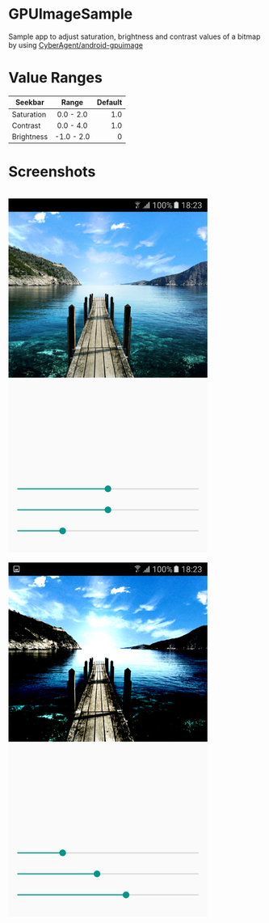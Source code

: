 # GPUImageSample
Sample app to adjust saturation, brightness and contrast values of a bitmap by using [CyberAgent/android-gpuimage](https://github.com/CyberAgent/android-gpuimage)

# Value Ranges

| Seekbar       | Range         | Default  |
| ------------- |:-------------:| -----:|
| Saturation    | 0.0 - 2.0     | 1.0 |
| Contrast      | 0.0 - 4.0     | 1.0 |
| Brightness    | -1.0 - 2.0    |  0  |


# Screenshots
<br>
<img height="700" src="https://github.com/pcevikogullari/GPUImageSample/blob/master/ss2.png"/>
<br>

<br>
<img height="700" src="https://github.com/pcevikogullari/GPUImageSample/blob/master/ss1.png"/>
<br>
